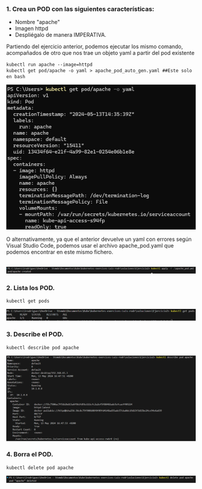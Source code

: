 ### 1. Crea un POD con las siguientes características:
   - Nombre "apache"
   - Imagen httpd
   - Despliégalo de manera IMPERATIVA.

Partiendo del ejercicio anterior, podemos ejecutar los mismo comando, acompañados de otro que nos trae un objeto yaml a partir del pod existente 
```
kubectl run apache --image=httpd
kubectl get pod/apache -o yaml > apache_pod_auto_gen.yaml ##Este solo en bash
```
![alt text](image-1.png)

O alternativamente, ya que el anterior devuelve un yaml con errores según Visual Studio Code, podemos usar el archivo apache_pod.yaml que podemos encontrar en este mismo fichero.

![alt text](image.png)
---

### 2. Lista los POD.
```
kubectl get pods
```
![alt text](image-2.png)

### 3. Describe el POD.
```
kubectl describe pod apache
```
![alt text](image-3.png)

### 4. Borra el POD.

```
kubectl delete pod apache
```
![alt text](image-4.png)